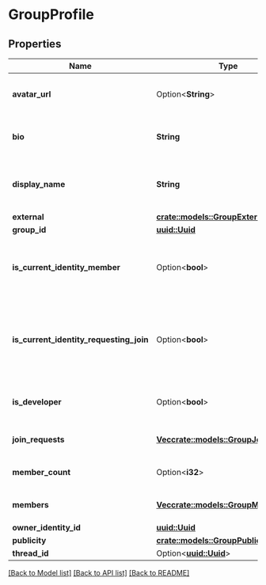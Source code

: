 # GroupProfile

## Properties

Name | Type | Description | Notes
------------ | ------------- | ------------- | -------------
**avatar_url** | Option<**String**> | The URL of this group's avatar image. | [optional]
**bio** | **String** | Detailed information about a profile. | 
**display_name** | **String** | Represent a resource's readable display name. | 
**external** | [**crate::models::GroupExternalLinks**](GroupExternalLinks.md) |  | 
**group_id** | [**uuid::Uuid**](uuid::Uuid.md) |  | 
**is_current_identity_member** | Option<**bool**> | Whether or not the current identity is a member of this group. | [optional]
**is_current_identity_requesting_join** | Option<**bool**> | Whether or not the current identity is currently requesting to join this group. | [optional]
**is_developer** | Option<**bool**> | Whether or not this group is a developer. | [optional]
**join_requests** | [**Vec<crate::models::GroupJoinRequest>**](GroupJoinRequest.md) | A list of group join requests. | 
**member_count** | Option<**i32**> | Unsigned 32 bit integer. | [optional]
**members** | [**Vec<crate::models::GroupMember>**](GroupMember.md) | A list of group members. | 
**owner_identity_id** | [**uuid::Uuid**](uuid::Uuid.md) |  | 
**publicity** | [**crate::models::GroupPublicity**](GroupPublicity.md) |  | 
**thread_id** | Option<[**uuid::Uuid**](uuid::Uuid.md)> |  | [optional]

[[Back to Model list]](../README.md#documentation-for-models) [[Back to API list]](../README.md#documentation-for-api-endpoints) [[Back to README]](../README.md)


